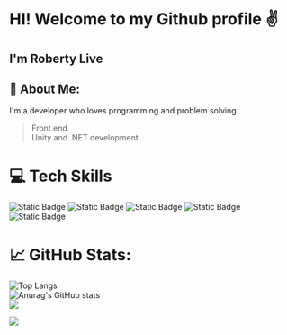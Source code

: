 # HI! Welcome to my Github profile :v:
## I'm Roberty Live


## 💫 About Me:
I'm a developer who loves programming and problem solving.

> Front end <br>
> Unity and .NET development.<br>

# :computer: Tech Skills
![Static Badge](https://img.shields.io/badge/.NET-darkblue?style=for-the-badge&logoColor=white)
![Static Badge](https://img.shields.io/badge/C%23-purple?style=for-the-badge&logoColor=white)
![Static Badge](https://img.shields.io/badge/HTML-orange?style=for-the-badge&logoColor=white)
![Static Badge](https://img.shields.io/badge/CSS-blue?style=for-the-badge&logoColor=white)
![Static Badge](https://img.shields.io/badge/JavaScript-yellow?style=for-the-badge&logoColor=white)

# :chart_with_upwards_trend: GitHub Stats:
![Top Langs](https://github-readme-stats.vercel.app/api/top-langs/?username=RobertyLive&layout=compact&theme=dark)<br>
![Anurag's GitHub stats](https://github-readme-stats.vercel.app/api?username=anuraghazra&show_icons=true&theme=transparent)<br>
![](https://github-readme-streak-stats.herokuapp.com/?user=RobertyLive&theme=dark&hide_border=true)


[![](https://visitcount.itsvg.in/api?id=RobertyLive&icon=0&color=0)](https://visitcount.itsvg.in)

<!--
**RobertyLive/RobertyLive** is a ✨ _special_ ✨ repository because its `README.md` (this file) appears on your GitHub profile.

Here are some ideas to get you started:

- 🔭 I’m currently working on ...
- 🌱 I’m currently learning ...
- 👯 I’m looking to collaborate on ...
- 🤔 I’m looking for help with ...
- 💬 Ask me about ...
- 📫 How to reach me: ...
- 😄 Pronouns: ...
- ⚡ Fun fact: ...
-->
